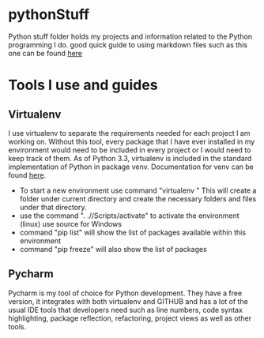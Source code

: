 # pythonStuff
Python stuff folder holds my projects and information related to the Python programming I do.
good quick guide to using markdown files such as this one can be found <a href="https://confluence.atlassian.com/bitbucketserver/markdown-syntax-guide-776639995.html">here</a>
# Tools I use and guides
## Virtualenv
I use virtualenv to separate the requirements needed for each project I am working on.  Without this tool, every package that I have ever installed in my environment would need to be included in every project or I would need to keep track of them.  As of Python 3.3, virtualenv is included in the standard implementation of Python in package venv.  Documentation for venv can be found <a href="https://virtualenv.pypa.io/en/stable/">here</a>.  
* To start a new environment use command "virtualenv <Name of environment>" This will create a folder under current directory and create the necessary folders and files under that directory.
* use the command ". ./<Name of environment>/Scripts/activate" to activate the environment (linux) use source for Windows
* command "pip list" will show the list of packages available within this environment
* command "pip freeze" will also show the list of packages

## Pycharm
Pycharm is my tool of choice for Python development.  They have a free version, it integrates with both virtualenv and GITHUB and has a lot of the usual IDE tools that developers need such as line numbers, code syntax highlighting, package reflection, refactoring, project views as well as other tools.

